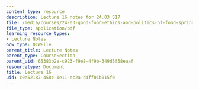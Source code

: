 ```yaml
---
content_type: resource
description: Lecture 16 notes for 24.03 S17
file: /media/courses/24-03-good-food-ethics-and-politics-of-food-spring-2017/c0a52187458c1e11ec2ad4ff01b015f0_MIT24_03S17_lec16.pdf
file_type: application/pdf
learning_resource_types:
- Lecture Notes
ocw_type: OCWFile
parent_title: Lecture Notes
parent_type: CourseSection
parent_uid: 65383b2e-c923-f9e8-4f9b-349d5f58eaaf
resourcetype: Document
title: Lecture 16
uid: c0a52187-458c-1e11-ec2a-d4ff01b015f0
---
```

